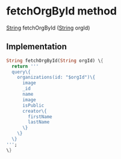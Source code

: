 


# fetchOrgById method








[String](https://api.flutter.dev/flutter/dart-core/String-class.html) fetchOrgById
([String](https://api.flutter.dev/flutter/dart-core/String-class.html) orgId)








## Implementation

```dart
String fetchOrgById(String orgId) \{
  return '''
  query\{
    organizations(id: "$orgId")\{
      image
      _id
      name
      image
      isPublic
      creator\{
        firstName
        lastName
      \}
    \}
  \}
''';
\}
```







